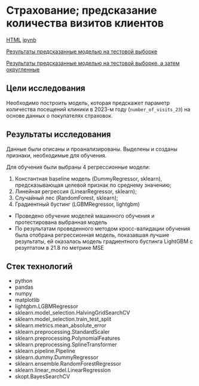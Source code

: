# Страхование; предсказание количества визитов клиентов

[HTML](https://github.com/burooom/ml_projects/tree/main/MAINS_LAB_test_case_2024/Clinic_visits_forecast_mains_lab.html)     [ipynb](https://github.com/burooom/ml_projects/tree/main/MAINS_LAB_test_case_2024/Clinic_visits_forecast_mains_lab.ipynb)

[Результаты предсказанные моделью на тестовой выборке](https://github.com/burooom/ml_projects/tree/main/MAINS_LAB_test_case_2024/nov_23_test_results.csv)

[Результаты предсказанные моделью на тестовой выборке, а затем округленные](https://github.com/burooom/ml_projects/tree/main/MAINS_LAB_test_case_2024/nov_23_rounded_test_results.csv)

## Цели исследования
Необходимо построить модель, которая предскажет параметр количества посещений клиники в 2023-м году (`number_of_visits_23`) на основе данных о покупателях страховок.

## Результаты исследования
Данные были описаны и проанализированы. Выделены и созданы признаки, необходимые для обучения.

Для обучения были выбраны 4 регрессионные модели:
1. Константная baseline модель (DummyRegressor, sklearn), предсказывающая целевой признак по среднему значению;
2. Линейная регрессия (LinearRegressor, sklearn);
3. Случайный лес (RandomForest, sklearn);
4. Градиентный бустинг (LGBMRegressor, lightgbm)

- Проведено обучение моделей машинного обучения и протестирована выбранная модель
- По результатам проведенного методом кросс-валидации обучения была отобрана регрессионная модель, показавшая лучшие результаты, ей оказалась модель градиентного бустинга LightGBM с резултатом в 21.8 по метрике MSE

## Стек технологий
- python
- pandas
- numpy
- matplotlib
- lightgbm.LGBMRegressor
- sklearn.model_selection.HalvingGridSearchCV
- sklearn.model_selection.train_test_split
- sklearn.metrics.mean_absolute_error
- sklearn.preprocessing.StandardScaler
- sklearn.preprocessing.PolynomialFeatures
- sklearn.preprocessing.SplineTransformer
- sklearn.pipeline.Pipeline
- sklearn.dummy.DummyRegressor
- sklearn.ensemble.RandomForestRegressor
- sklearn.linear_model.LinearRegression
- skopt.BayesSearchCV


